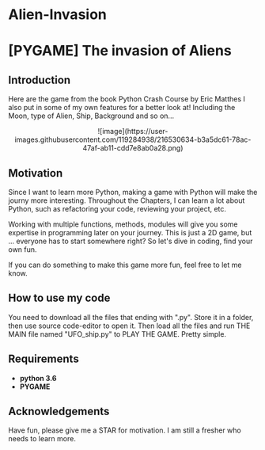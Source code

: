 # Alien-Invasion
# [PYGAME] The invasion of Aliens

## Introduction

Here are the game from the book Python Crash Course by Eric Matthes
I also put in some of my own features for a better look at! Including the Moon, type of Alien, Ship, Background and so on...

<p align="center">
![image](https://user-images.githubusercontent.com/119284938/216530634-b3a5dc61-78ac-47af-ab11-cdd7e8ab0a28.png)

## Motivation
Since I want to learn more Python, making a game with Python will make the journy more interesting. Throughout the Chapters, I can learn a lot about Python, such as refactoring your code, reviewing your project, etc.

Working with multiple functions, methods, modules will give you some expertise in programming later on your journey. This is just a 2D game, but ... everyone has to start somewhere right? So let's dive in coding, find your own fun. 

If you can do something to make this game more fun, feel free to let me know.

## How to use my code

You need to download all the files that ending with ".py". Store it in a folder, then use source code-editor to open it. Then load all the files and run THE MAIN file named "UFO_ship.py" to PLAY THE GAME. Pretty simple.

## Requirements
* **python 3.6**
* **PYGAME**

## Acknowledgements
Have fun, please give me a STAR for motivation. I am still a fresher who needs to learn more.
